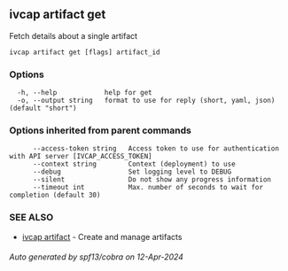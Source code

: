 ## ivcap artifact get

Fetch details about a single artifact

```
ivcap artifact get [flags] artifact_id
```

### Options

```
  -h, --help            help for get
  -o, --output string   format to use for reply (short, yaml, json) (default "short")
```

### Options inherited from parent commands

```
      --access-token string   Access token to use for authentication with API server [IVCAP_ACCESS_TOKEN]
      --context string        Context (deployment) to use
      --debug                 Set logging level to DEBUG
      --silent                Do not show any progress information
      --timeout int           Max. number of seconds to wait for completion (default 30)
```

### SEE ALSO

* [ivcap artifact](ivcap_artifact.md)	 - Create and manage artifacts 

###### Auto generated by spf13/cobra on 12-Apr-2024
